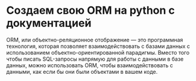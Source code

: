 # Создаем свою ORM на python с документацией
ORM, или объектно-реляционное отображение — это программная технология, которая позволяет взаимодействовать с базами данных с использованием объектно-ориентированной парадигмы. Вместо того чтобы писать SQL-запросы напрямую для работы с данными в базе данных, можно использовать ORM, чтобы взаимодействовать с данными, как если бы они были объектами в вашем коде.

